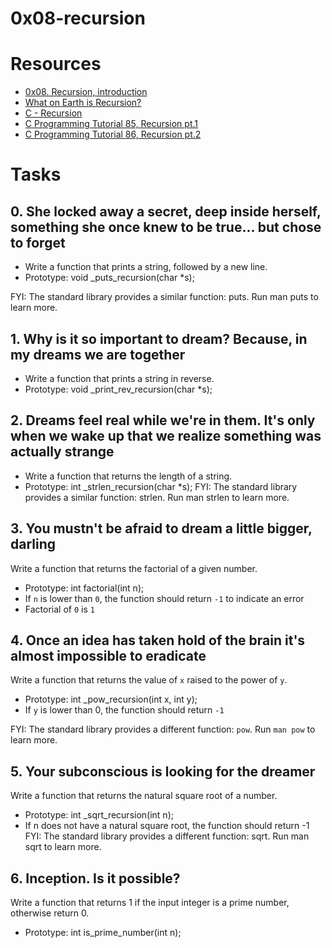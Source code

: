 # 0x08-recursion

# Resources

- [0x08. Recursion, introduction](https://s3.amazonaws.com/alx-intranet.hbtn.io/uploads/misc/2021/1/2818ba6f14f644b871dcbd746925fa15b8cd5937.pdf?X-Amz-Algorithm=AWS4-HMAC-SHA256&X-Amz-Credential=AKIARDDGGGOUSBVO6H7D%2F20230308%2Fus-east-1%2Fs3%2Faws4_request&X-Amz-Date=20230308T171636Z&X-Amz-Expires=86400&X-Amz-SignedHeaders=host&X-Amz-Signature=93ad7d9371b7906c1e066f7daee6404675fd92180ce2a63e419f821cc3520129)
- [What on Earth is Recursion?](https://www.youtube.com/watch?v=Mv9NEXX1VHc)
- [C - Recursion](https://www.tutorialspoint.com/cprogramming/c_recursion.htm)
- [C Programming Tutorial 85, Recursion pt.1](https://www.youtube.com/watch?v=XGxbXMP6k8k)
- [C Programming Tutorial 86, Recursion pt.2](https://www.youtube.com/watch?v=7XiIS6HobNs)

# Tasks

## 0. She locked away a secret, deep inside herself, something she once knew to be true... but chose to forget

- Write a function that prints a string, followed by a new line.
- Prototype: void _puts_recursion(char *s);

FYI: The standard library provides a similar function: puts. Run man puts to learn more.



## 1. Why is it so important to dream? Because, in my dreams we are together

- Write a function that prints a string in reverse.
- Prototype: void _print_rev_recursion(char *s);


## 2. Dreams feel real while we're in them. It's only when we wake up that we realize something was actually strange

- Write a function that returns the length of a string.
- Prototype: int _strlen_recursion(char *s);
FYI: The standard library provides a similar function: strlen. Run man strlen to learn more.


## 3. You mustn't be afraid to dream a little bigger, darling

Write a function that returns the factorial of a given number.
- Prototype: int factorial(int n);
- If `n` is lower than `0`, the function should return `-1` to indicate an error
- Factorial of `0` is `1`


## 4. Once an idea has taken hold of the brain it's almost impossible to eradicate

Write a function that returns the value of `x` raised to the power of `y`.
- Prototype: int _pow_recursion(int x, int y);
- If `y` is lower than 0, the function should return `-1`

FYI: The standard library provides a different function: `pow`. Run `man pow` to learn more.


## 5. Your subconscious is looking for the dreamer

Write a function that returns the natural square root of a number.
- Prototype: int _sqrt_recursion(int n);
- If n does not have a natural square root, the function should return -1
FYI: The standard library provides a different function: sqrt. Run man sqrt to learn more.



## 6. Inception. Is it possible?

Write a function that returns 1 if the input integer is a prime number, otherwise return 0.
- Prototype: int is_prime_number(int n);


## 
